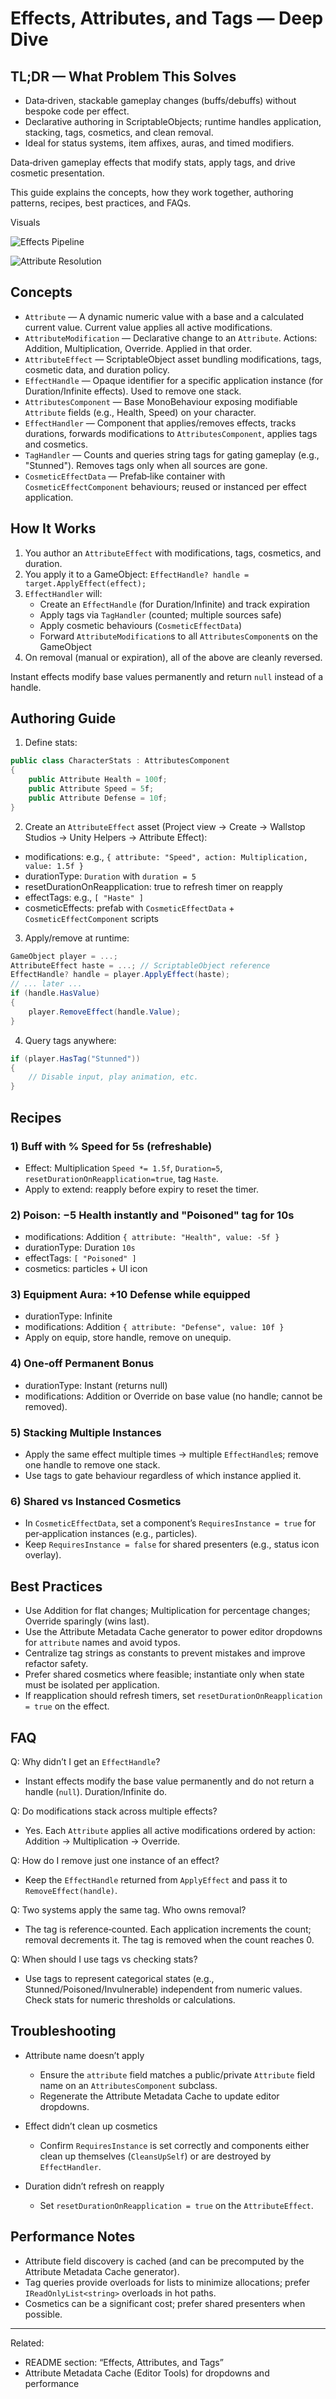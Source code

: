 # Effects, Attributes, and Tags — Deep Dive

## TL;DR — What Problem This Solves

- Data‑driven, stackable gameplay changes (buffs/debuffs) without bespoke code per effect.
- Declarative authoring in ScriptableObjects; runtime handles application, stacking, tags, cosmetics, and clean removal.
- Ideal for status systems, item affixes, auras, and timed modifiers.

Data‑driven gameplay effects that modify stats, apply tags, and drive cosmetic presentation.

This guide explains the concepts, how they work together, authoring patterns, recipes, best practices, and FAQs.

Visuals

![Effects Pipeline](Docs/Images/effects_pipeline.svg)

![Attribute Resolution](Docs/Images/attribute_resolution.svg)

## Concepts

- `Attribute` — A dynamic numeric value with a base and a calculated current value. Current value applies all active modifications.
- `AttributeModification` — Declarative change to an `Attribute`. Actions: Addition, Multiplication, Override. Applied in that order.
- `AttributeEffect` — ScriptableObject asset bundling modifications, tags, cosmetic data, and duration policy.
- `EffectHandle` — Opaque identifier for a specific application instance (for Duration/Infinite effects). Used to remove one stack.
- `AttributesComponent` — Base MonoBehaviour exposing modifiable `Attribute` fields (e.g., Health, Speed) on your character.
- `EffectHandler` — Component that applies/removes effects, tracks durations, forwards modifications to `AttributesComponent`, applies tags and cosmetics.
- `TagHandler` — Counts and queries string tags for gating gameplay (e.g., "Stunned"). Removes tags only when all sources are gone.
- `CosmeticEffectData` — Prefab‑like container with `CosmeticEffectComponent` behaviours; reused or instanced per effect application.

## How It Works

1) You author an `AttributeEffect` with modifications, tags, cosmetics, and duration.
2) You apply it to a GameObject: `EffectHandle? handle = target.ApplyEffect(effect);`
3) `EffectHandler` will:
   - Create an `EffectHandle` (for Duration/Infinite) and track expiration
   - Apply tags via `TagHandler` (counted; multiple sources safe)
   - Apply cosmetic behaviours (`CosmeticEffectData`)
   - Forward `AttributeModification`s to all `AttributesComponent`s on the GameObject
4) On removal (manual or expiration), all of the above are cleanly reversed.

Instant effects modify base values permanently and return `null` instead of a handle.

## Authoring Guide

1) Define stats:
```csharp
public class CharacterStats : AttributesComponent
{
    public Attribute Health = 100f;
    public Attribute Speed = 5f;
    public Attribute Defense = 10f;
}
```

2) Create an `AttributeEffect` asset (Project view → Create → Wallstop Studios → Unity Helpers → Attribute Effect):
- modifications: e.g., `{ attribute: "Speed", action: Multiplication, value: 1.5f }`
- durationType: `Duration` with `duration = 5`
- resetDurationOnReapplication: true to refresh timer on reapply
- effectTags: e.g., `[ "Haste" ]`
- cosmeticEffects: prefab with `CosmeticEffectData` + `CosmeticEffectComponent` scripts

3) Apply/remove at runtime:
```csharp
GameObject player = ...;
AttributeEffect haste = ...; // ScriptableObject reference
EffectHandle? handle = player.ApplyEffect(haste);
// ... later ...
if (handle.HasValue)
{
    player.RemoveEffect(handle.Value);
}
```

4) Query tags anywhere:
```csharp
if (player.HasTag("Stunned"))
{
    // Disable input, play animation, etc.
}
```

## Recipes

### 1) Buff with % Speed for 5s (refreshable)
- Effect: Multiplication `Speed *= 1.5f`, `Duration=5`, `resetDurationOnReapplication=true`, tag `Haste`.
- Apply to extend: reapply before expiry to reset the timer.

### 2) Poison: −5 Health instantly and "Poisoned" tag for 10s
- modifications: Addition `{ attribute: "Health", value: -5f }`
- durationType: Duration `10s`
- effectTags: `[ "Poisoned" ]`
- cosmetics: particles + UI icon

### 3) Equipment Aura: +10 Defense while equipped
- durationType: Infinite
- modifications: Addition `{ attribute: "Defense", value: 10f }`
- Apply on equip, store handle, remove on unequip.

### 4) One‑off Permanent Bonus
- durationType: Instant (returns null)
- modifications: Addition or Override on base value (no handle; cannot be removed).

### 5) Stacking Multiple Instances
- Apply the same effect multiple times → multiple `EffectHandle`s; remove one handle to remove one stack.
- Use tags to gate behaviour regardless of which instance applied it.

### 6) Shared vs Instanced Cosmetics
- In `CosmeticEffectData`, set a component’s `RequiresInstance = true` for per‑application instances (e.g., particles).
- Keep `RequiresInstance = false` for shared presenters (e.g., status icon overlay).

## Best Practices

- Use Addition for flat changes; Multiplication for percentage changes; Override sparingly (wins last).
- Use the Attribute Metadata Cache generator to power editor dropdowns for `attribute` names and avoid typos.
- Centralize tag strings as constants to prevent mistakes and improve refactor safety.
- Prefer shared cosmetics where feasible; instantiate only when state must be isolated per application.
- If reapplication should refresh timers, set `resetDurationOnReapplication = true` on the effect.

## FAQ

Q: Why didn’t I get an `EffectHandle`?
- Instant effects modify the base value permanently and do not return a handle (`null`). Duration/Infinite do.

Q: Do modifications stack across multiple effects?
- Yes. Each `Attribute` applies all active modifications ordered by action: Addition → Multiplication → Override.

Q: How do I remove just one instance of an effect?
- Keep the `EffectHandle` returned from `ApplyEffect` and pass it to `RemoveEffect(handle)`.

Q: Two systems apply the same tag. Who owns removal?
- The tag is reference‑counted. Each application increments the count; removal decrements it. The tag is removed when the count reaches 0.

Q: When should I use tags vs checking stats?
- Use tags to represent categorical states (e.g., Stunned/Poisoned/Invulnerable) independent from numeric values. Check stats for numeric thresholds or calculations.

## Troubleshooting

- Attribute name doesn’t apply
  - Ensure the `attribute` field matches a public/private `Attribute` field name on an `AttributesComponent` subclass.
  - Regenerate the Attribute Metadata Cache to update editor dropdowns.

- Effect didn’t clean up cosmetics
  - Confirm `RequiresInstance` is set correctly and components either clean up themselves (`CleansUpSelf`) or are destroyed by `EffectHandler`.

- Duration didn’t refresh on reapply
  - Set `resetDurationOnReapplication = true` on the `AttributeEffect`.

## Performance Notes

- Attribute field discovery is cached (and can be precomputed by the Attribute Metadata Cache generator).
- Tag queries provide overloads for lists to minimize allocations; prefer `IReadOnlyList<string>` overloads in hot paths.
- Cosmetics can be a significant cost; prefer shared presenters when possible.

---

Related:
- README section: “Effects, Attributes, and Tags”
- Attribute Metadata Cache (Editor Tools) for dropdowns and performance
